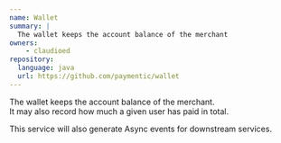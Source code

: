 ```yaml
---
name: Wallet
summary: |
  The wallet keeps the account balance of the merchant
owners:
    - claudioed
repository:
  language: java
  url: https://github.com/paymentic/wallet
---
```


The wallet keeps the account balance of the merchant.   
It may also record how much a given user has paid in total.

This service will also generate Async events for downstream services.

<NodeGraph />

<AsyncAPI />